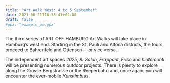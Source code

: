 ```yaml
---
title: "Art Walk West: 4 to 5 September"
date: 2021-06-21T18:58:41+02:00
draft: false
#gpx: "example_pm.gpx"
---
```


The third series of ART OFF HAMBURG Art Walks will take place in Hamburg’s west end. Starting in the St. Pauli and Altona districts, the tours proceed to Bahrenfeld and Ottensen---or vice versa. 

<!--more-->

The independent art spaces *2025*, *8. Salon*, *Frappant*, *Frise* and *hinterconti* will be presenting numerous outdoor projects. There is plenty to explore along the Grosse Bergstrasse or the 
Reeperbahn and, once again, you will encounter the ever-mobile *Kunstimbiss*.

